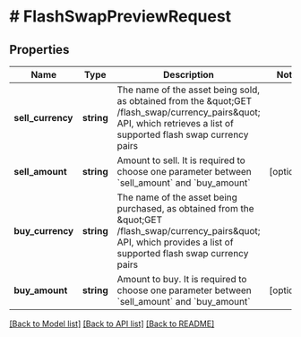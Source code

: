 # # FlashSwapPreviewRequest

## Properties

Name | Type | Description | Notes
------------ | ------------- | ------------- | -------------
**sell_currency** | **string** | The name of the asset being sold, as obtained from the \&quot;GET /flash_swap/currency_pairs\&quot; API, which retrieves a list of supported flash swap currency pairs | 
**sell_amount** | **string** | Amount to sell. It is required to choose one parameter between &#x60;sell_amount&#x60; and &#x60;buy_amount&#x60; | [optional] 
**buy_currency** | **string** | The name of the asset being purchased, as obtained from the \&quot;GET /flash_swap/currency_pairs\&quot; API, which provides a list of supported flash swap currency pairs | 
**buy_amount** | **string** | Amount to buy. It is required to choose one parameter between &#x60;sell_amount&#x60; and &#x60;buy_amount&#x60; | [optional] 

[[Back to Model list]](../../README.md#documentation-for-models) [[Back to API list]](../../README.md#documentation-for-api-endpoints) [[Back to README]](../../README.md)
